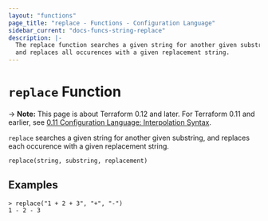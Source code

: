 ```yaml
---
layout: "functions"
page_title: "replace - Functions - Configuration Language"
sidebar_current: "docs-funcs-string-replace"
description: |-
  The replace function searches a given string for another given substring,
  and replaces all occurences with a given replacement string.
---
```


# `replace` Function

-> **Note:** This page is about Terraform 0.12 and later. For Terraform 0.11 and
earlier, see
[0.11 Configuration Language: Interpolation Syntax](../../configuration-0-11/interpolation.html).

`replace` searches a given string for another given substring, and replaces
each occurence with a given replacement string.

```hcl
replace(string, substring, replacement)
```

## Examples

```
> replace("1 + 2 + 3", "+", "-")
1 - 2 - 3
```
